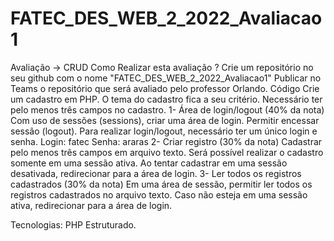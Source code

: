 # FATEC_DES_WEB_2_2022_Avaliacao1
Avaliação -> CRUD
Como Realizar esta avaliação ?
Crie um repositório no seu github com o nome "FATEC_DES_WEB_2_2022_Avaliacao1"
Publicar no Teams o repositório que será avaliado pelo professor Orlando.
Código
Crie um cadastro em PHP. O tema do cadastro fica a seu critério. Necessário ter pelo menos três campos no cadastro.
1- Área de login/logout (40% da nota)
Com uso de sessões (sessions), criar uma área de login. Permitir encessar sessão (logout). Para realizar login/logout, necessário ter um único login e senha.
Login: fatec
Senha: araras
2- Criar registro (30% da nota)
Cadastrar pelo menos três campos em arquivo texto. Será possível realizar o cadastro somente em uma sessão ativa. Ao tentar cadastrar em uma sessão desativada, redirecionar para a área de login.
3- Ler todos os registros cadastrados (30% da nota)
Em uma área de sessão, permitir ler todos os registros cadastrados no arquivo texto. Caso não esteja em uma sessão ativa, redirecionar para a área de login.

Tecnologias: PHP Estruturado.
